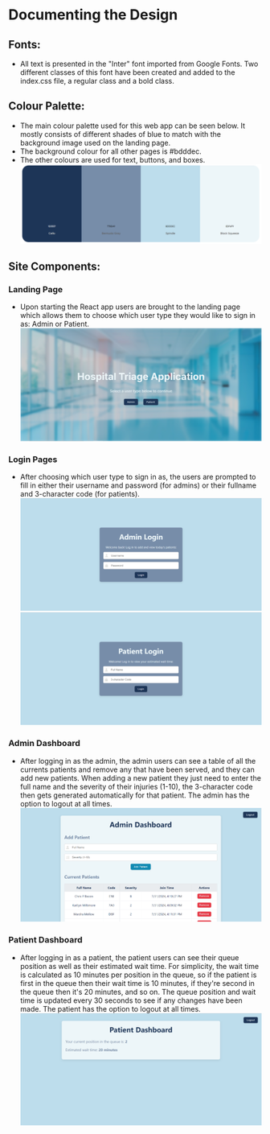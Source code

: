 # Documenting the Design

## Fonts:
- All text is presented in the "Inter" font imported from Google Fonts. Two different classes of this font have been created and added to the index.css file, a regular class and a bold class.

## Colour Palette:
- The main colour palette used for this web app can be seen below. It mostly consists of different shades of blue to match with the background image used on the landing page.
- The background colour for all other pages is #bdddec.
- The other colours are used for text, buttons, and boxes.
![alt text](design_system/colourpalette.PNG)

## Site Components:

### Landing Page
- Upon starting the React app users are brought to the landing page which allows them to choose which user type they would like to sign in as: Admin or Patient.
![alt text](design_system/landingpage.PNG)

### Login Pages
- After choosing which user type to sign in as, the users are prompted to fill in either their username and password (for admins) or their fullname and 3-character code (for patients).
![alt text](design_system/adminlogin.PNG) ![alt text](design_system/patientlogin.PNG)

### Admin Dashboard
- After logging in as the admin, the admin users can see a table of all the currents patients and remove any that have been served, and they can add new patients. When adding a new patient they just need to enter the full name and the severity of their injuries (1-10), the 3-character code then gets generated automatically for that patient. The admin has the option to logout at all times.
![alt text](design_system/admindb.PNG)

### Patient Dashboard
- After logging in as a patient, the patient users can see their queue position as well as their estimated wait time. For simplicity, the wait time is calculated as 10 minutes per position in the queue, so if the patient is first in the queue then their wait time is 10 minutes, if they're second in the queue then it's 20 minutes, and so on. The queue position and wait time is updated every 30 seconds to see if any changes have been made. The patient has the option to logout at all times.
![alt text](design_system/patientdb.PNG)